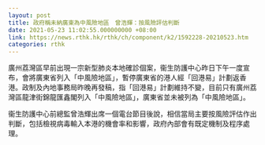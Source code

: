 ```yaml
---
layout: post
title: 政府稱未納廣東為中風險地區　曾浩輝：按風險評估判斷
date: 2021-05-23 11:02:55.000000000 +08:00
link: https://news.rthk.hk/rthk/ch/component/k2/1592228-20210523.htm
categories: rthk
---
```


廣州荔灣區早前出現一宗新型肺炎本地確診個案，衞生防護中心昨日下午一度宣布，會將廣東省列入「中風險地區」，暫停廣東省的港人經「回港易」計劃返香港。政制及內地事務局昨晚再發稿，指「回港易」計劃維持不變，目前只有廣州荔灣區龍津街錦龍匯鑫閣列入「中風險地區」，廣東省並未被列為「中風險地區」。

衞生防護中心前總監曾浩輝出席一個電台節目後說，相信當局主要按風險評估作出判斷，包括檢視病毒輸入本港的機會率和影響，政府內部會有既定機制及程序處理。
